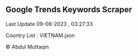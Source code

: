 

## Google Trends Keywords Scraper 
 
Last Update 09-08-2023 , 03:27:33

Country List :
VIETNAM.json



© Abdul Muttaqin 

